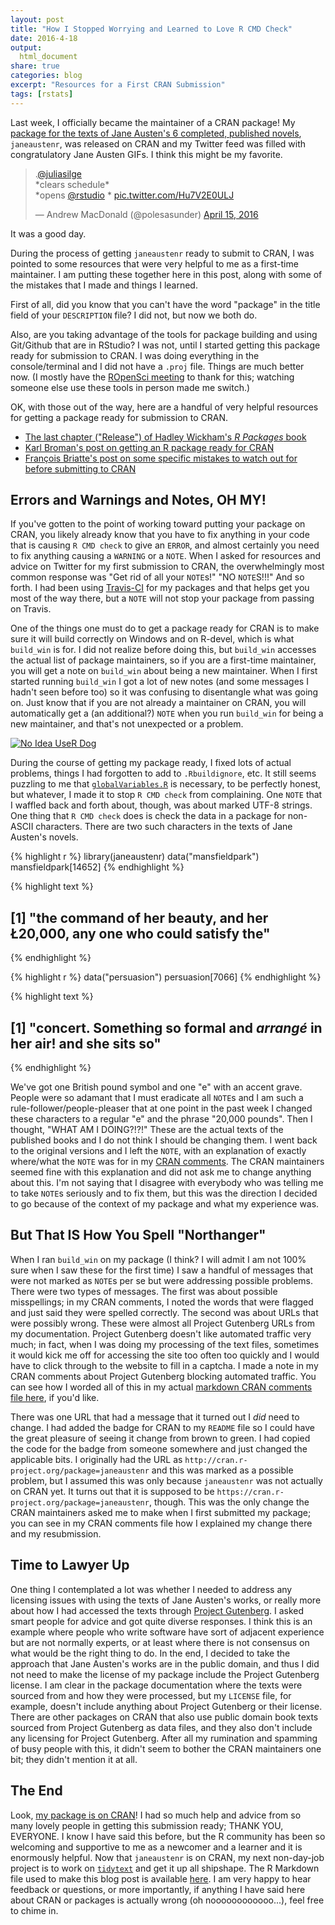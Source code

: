 ```yaml
---
layout: post
title: "How I Stopped Worrying and Learned to Love R CMD Check"
date: 2016-4-18
output:
  html_document
share: true
categories: blog
excerpt: "Resources for a First CRAN Submission"
tags: [rstats]
---
```




Last week, I officially became the maintainer of a CRAN package! My [package for the texts of Jane Austen's 6 completed, published novels](https://github.com/juliasilge/janeaustenr), `janeaustenr`, was released on CRAN and my Twitter feed was filled with congratulatory Jane Austen GIFs. I think this might be my favorite.

<blockquote class="twitter-tweet" data-conversation="none" data-lang="en"><p lang="en" dir="ltr">.<a href="https://twitter.com/juliasilge">@juliasilge</a> <br>*clears schedule*<br>*opens <a href="https://twitter.com/rstudio">@rstudio</a> * <a href="https://t.co/Hu7V2E0ULJ">pic.twitter.com/Hu7V2E0ULJ</a></p>&mdash; Andrew MacDonald (@polesasunder) <a href="https://twitter.com/polesasunder/status/721103557869436928">April 15, 2016</a></blockquote>
<script async src="http://platform.twitter.com/widgets.js" charset="utf-8"></script>

It was a good day.

During the process of getting `janeaustenr` ready to submit to CRAN, I was pointed to some resources that were very helpful to me as a first-time maintainer. I am putting these together here in this post, along with some of the mistakes that I made and things I learned. 

First of all, did you know that you can't have the word "package" in the title field of your `DESCRIPTION` file? I did not, but now we both do.

Also, are you taking advantage of the tools for package building and using Git/Github that are in RStudio? I was not, until I started getting this package ready for submission to CRAN. I was doing everything in the console/terminal and I did not have a `.proj` file. Things are much better now. (I mostly have the [ROpenSci meeting](http://juliasilge.com/blog/I-Went-to-ROpenSci/) to thank for this; watching someone else use these tools in person made me switch.)

OK, with those out of the way, here are a handful of very helpful resources for getting a package ready for submission to CRAN.

* [The last chapter ("Release") of Hadley Wickham's _R Packages_ book](http://r-pkgs.had.co.nz/release.html)
* [Karl Broman's post on getting an R package ready for CRAN](http://kbroman.org/pkg_primer/pages/cran.html)
* [François Briatte's post on some specific mistakes to watch out for before submitting to CRAN](http://f.briatte.org/r/submitting-packages-to-cran)

## Errors and Warnings and Notes, OH MY!

If you've gotten to the point of working toward putting your package on CRAN, you likely already know that you have to fix anything in your code that is causing `R CMD check` to give an `ERROR`, and almost certainly you need to fix anything causing a `WARNING` or a `NOTE`. When I asked for resources and advice on Twitter for my first submission to CRAN, the overwhelmingly most common response was "Get rid of all your `NOTE`s!" "NO `NOTE`S!!!" And so forth. I had been using [Travis-CI](https://travis-ci.org/) for my packages and that helps get you most of the way there, but a `NOTE` will not stop your package from passing on Travis.

One of the things one must do to get a package ready for CRAN is to make sure it will build correctly on Windows and on R-devel, which is what `build_win` is for. I did not realize before doing this, but `build_win` accesses the actual list of package maintainers, so if you are a first-time maintainer, you will get a note on `build_win` about being a new maintainer. When I first started running `build_win` I got a lot of new notes (and some messages I hadn't seen before too) so it was confusing to disentangle what was going on. Just know that if you are not already a maintainer on CRAN, you will automatically get a (an additional?) `NOTE` when you run `build_win` for being a new maintainer, and that's not unexpected or a problem.

<a href="https://imgflip.com/i/12m9bj"><img src="https://i.imgflip.com/12m9bj.jpg" title="No Idea UseR Dog"/></a>

During the course of getting my package ready, I fixed lots of actual problems, things I had forgotten to add to `.Rbuildignore`, etc. It still seems puzzling to me that [`globalVariables.R`](https://github.com/juliasilge/janeaustenr/blob/master/R/globalVariables.R) is necessary, to be perfectly honest, but whatever, I made it to stop `R CMD check` from complaining. One `NOTE` that I waffled back and forth about, though, was about marked UTF-8 strings. One thing that `R CMD check` does is check the data in a package for non-ASCII characters. There are two such characters in the texts of Jane Austen's novels.


{% highlight r %}
library(janeaustenr)
data("mansfieldpark")
mansfieldpark[14652]
{% endhighlight %}



{% highlight text %}
## [1] "the command of her beauty, and her Ł20,000, any one who could satisfy the"
{% endhighlight %}



{% highlight r %}
data("persuasion")
persuasion[7066]
{% endhighlight %}



{% highlight text %}
## [1] "concert.  Something so formal and _arrangé_ in her air!  and she sits so"
{% endhighlight %}

We've got one British pound symbol and one "e" with an accent grave. People were so adamant that I must eradicate all `NOTE`s and I am such a rule-follower/people-pleaser that at one point in the past week I changed these characters to a regular "e" and the phrase "20,000 pounds". Then I thought, "WHAT AM I DOING?!?!" These are the actual texts of the published books and I do not think I should be changing them. I went back to the original versions and I left the `NOTE`, with an explanation of exactly where/what the `NOTE` was for in my [CRAN comments](https://github.com/juliasilge/janeaustenr/blob/master/cran-comments.md). The CRAN maintainers seemed fine with this explanation and did not ask me to change anything about this. I'm not saying that I disagree with everybody who was telling me to take `NOTE`s seriously and to fix them, but this was the direction I decided to go because of the context of my package and what my experience was.

## But That IS How You Spell "Northanger"

When I ran `build_win` on my package (I think? I will admit I am not 100% sure when I saw these for the first time) I saw a handful of messages that were not marked as `NOTE`s per se but were addressing possible problems. There were two types of messages. The first was about possible misspellings; in my CRAN comments, I noted the words that were flagged and just said they were spelled correctly. The second was about URLs that were possibly wrong. These were almost all Project Gutenberg URLs from my documentation. Project Gutenberg doesn't like automated traffic very much; in fact, when I was doing my processing of the text files, sometimes it would kick me off for accessing the site too often too quickly and I would have to click through to the website to fill in a captcha. I made a note in my CRAN comments about Project Gutenberg blocking automated traffic. You can see how I worded all of this in my actual [markdown CRAN comments file here](https://github.com/juliasilge/janeaustenr/blob/master/cran-comments.md), if you'd like.

There was one URL that had a message that it turned out I *did* need to change. I had added the badge for CRAN to my `README` file so I could have the great pleasure of seeing it change from brown to green. I had copied the code for the badge from someone somewhere and just changed the applicable bits. I originally had the URL as `http://cran.r-project.org/package=janeaustenr` and this was marked as a possible problem, but I assumed this was only because `janeaustenr` was not actually on CRAN yet. It turns out that it is supposed to be `https://cran.r-project.org/package=janeaustenr`, though. This was the only change the CRAN maintainers asked me to make when I first submitted my package; you can see in my CRAN comments file how I explained my change there and my resubmission.

## Time to Lawyer Up

One thing I contemplated a lot was whether I needed to address any licensing issues with using the texts of Jane Austen's works, or really more about how I had accessed the texts through [Project Gutenberg](https://www.gutenberg.org/). I asked smart people for advice and got quite diverse responses. I think this is an example where people who write software have sort of adjacent experience but are not normally experts, or at least where there is not consensus on what would be the right thing to do. In the end, I decided to take the approach that Jane Austen's works are in the public domain, and thus I did not need to make the license of my package include the Project Gutenberg license. I am clear in the package documentation where the texts were sourced from and how they were processed, but my `LICENSE` file, for example, doesn't include anything about Project Gutenberg or their license. There are other packages on CRAN that also use public domain book texts sourced from Project Gutenberg as data files, and they also don't include any licensing for Project Gutenberg. After all my rumination and spamming of busy people with this, it didn't seem to bother the CRAN maintainers one bit; they didn't mention it at all.

## The End

Look, [my package is on CRAN](https://cran.r-project.org/web/packages/janeaustenr/index.html)! I had so much help and advice from so many lovely people in getting this submission ready; THANK YOU, EVERYONE. I know I have said this before, but the R community has been so welcoming and supportive to me as a newcomer and a learner and it is enormously helpful. Now that `janeaustenr` is on CRAN, my next non-day-job project is to work on [`tidytext`](https://github.com/juliasilge/tidytext) and get it up all shipshape. The R Markdown file used to make this blog post is available [here](https://github.com/juliasilge/juliasilge.github.io/blob/master/_R/2016-04-18-How-I-Stopped.Rmd). I am very happy to hear feedback or questions, or more importantly, if anything I have said here about CRAN or packages is actually wrong (oh noooooooooooo...), feel free to chime in.
